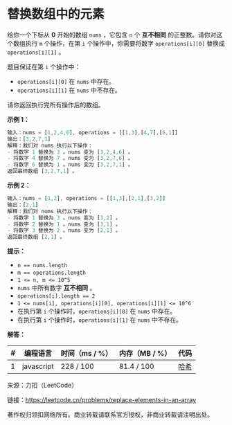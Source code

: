 # 替换数组中的元素

给你一个下标从 **0** 开始的数组 `nums` ，它包含 `n` 个 **互不相同** 的正整数。请你对这个数组执行 `m` 个操作，在第 `i` 个操作中，你需要将数字 `operations[i][0]` 替换成 `operations[i][1]` 。

题目保证在第 `i` 个操作中：

- `operations[i][0]` 在 `nums` 中存在。
- `operations[i][1]` 在 `nums` 中不存在。

请你返回执行完所有操作后的数组。

**示例 1：**

``` javascript
输入：nums = [1,2,4,6], operations = [[1,3],[4,7],[6,1]]
输出：[3,2,7,1]
解释：我们对 nums 执行以下操作：
- 将数字 1 替换为 3 。nums 变为 [3,2,4,6] 。
- 将数字 4 替换为 7 。nums 变为 [3,2,7,6] 。
- 将数字 6 替换为 1 。nums 变为 [3,2,7,1] 。
返回最终数组 [3,2,7,1] 。
```

**示例 2：**

``` javascript
输入：nums = [1,2], operations = [[1,3],[2,1],[3,2]]
输出：[2,1]
解释：我们对 nums 执行以下操作：
- 将数字 1 替换为 3 。nums 变为 [3,2] 。
- 将数字 2 替换为 1 。nums 变为 [3,1] 。
- 将数字 3 替换为 2 。nums 变为 [2,1] 。
返回最终数组 [2,1] 。
```

**提示：**

- `n == nums.length`
- `m == operations.length`
- `1 <= n, m <= 10^5`
- `nums` 中所有数字 **互不相同** 。
- `operations[i].length == 2`
- `1 <= nums[i], operations[i][0], operations[i][1] <= 10^6`
- 在执行第 `i` 个操作时，`operations[i][0]` 在 `nums` 中存在。
- 在执行第 `i` 个操作时，`operations[i][1]` 在 `nums` 中不存在。

**解答：**

**#**|**编程语言**|**时间（ms / %）**|**内存（MB / %）**|**代码**
--|--|--|--|--
1|javascript|228 / 100|81.4 / 100|[哈希](./javascript/ac_v1.js)

来源：力扣（LeetCode）

链接：https://leetcode.cn/problems/replace-elements-in-an-array

著作权归领扣网络所有。商业转载请联系官方授权，非商业转载请注明出处。
